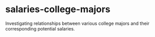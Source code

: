 # salaries-college-majors
Investigating relationships between various college majors and their corresponding potential salaries.
